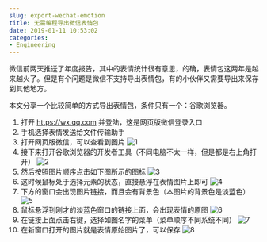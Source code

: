 ```yaml
---
slug: export-wechat-emotion
title: 无需编程导出微信表情包
date: 2019-01-11 10:53:02
categories:
- Engineering
---
```


微信前两天推送了年度报告，其中的表情统计很有意思，的确，表情包这两年是越来越火了。但是有个问题是微信不支持导出表情包，有的小伙伴又需要导出来保存到其他地方。

本文分享一个比较简单的方式导出表情包，条件只有一个：谷歌浏览器。

1. 打开 https://wx.qq.com 并登陆，这是网页版微信登录入口
2. 手机选择表情发送给文件传输助手
3. 打开网页版微信，可以查看到图片
![1](http://download.ddhigh.com/blog-img/WX20190111-105910.png)
4. 接下来打开谷歌浏览器的开发者工具（不同电脑不太一样，但是都是右上角打开）
![2](http://download.ddhigh.com/blog-img/WX20190111-110041.png)
5. 然后按照图片顺序点击如下图所示的图标
![3](http://download.ddhigh.com/blog-img/WX20190111-110109.png)
6. 这时候鼠标处于选择元素的状态，直接悬浮在表情图片上即可
![4](http://download.ddhigh.com/blog-img/WX20190111-110127.png)
7. 下方的窗口会出现图片链接，而且会有背景色（本图片的背景色是淡蓝色）
![5](http://download.ddhigh.com/blog-img/WX20190111-110127.png)
8. 鼠标悬浮到刚才的淡蓝色窗口的链接上面，会出现表情的原图
![6](http://download.ddhigh.com/blog-img/WX20190111-110137.png)
8. 在链接上面点击右键，选择如图名字的菜单（菜单顺序不同系统不同）
![7](http://download.ddhigh.com/blog-img/WX20190111-110148.png)
9. 在新窗口打开的图片就是表情原始图片了，可以保存
![8](http://download.ddhigh.com/blog-img/WX20190111-110159.png)